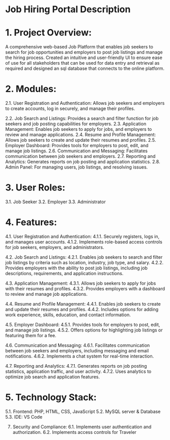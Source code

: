 # Job Hiring Portal Description

# 1.	Project Overview:
A comprehensive web-based Job Platform that enables job seekers to search for job opportunities and employers to post job listings and manage the hiring process. Created an intuitive and user-friendly UI to ensure ease of use for all stakeholders that can be used for data entry and retrieval as required and designed an sql database that connects to the online platform. 


# 2.	Modules:
   
2.1.	User Registration and Authentication: Allows job seekers and employers to create accounts, log in securely, and manage their profiles.

2.2.	Job Search and Listings: Provides a search and filter function for job seekers and job posting capabilities for employers.
2.3.	Application Management: Enables job seekers to apply for jobs, and employers to review and manage applications.
2.4.	Resume and Profile Management: Allows job seekers to create and update their resumes and profiles.
2.5.	Employer Dashboard: Provides tools for employers to post, edit, and manage job listings.
2.6.	Communication and Messaging: Facilitates communication between job seekers and employers.
2.7.	Reporting and Analytics: Generates reports on job posting and application statistics.
2.8.	Admin Panel: For managing users, job listings, and resolving issues.

# 3.	User Roles:
3.1.	Job Seeker
3.2.	Employer
3.3.	Administrator

# 4.	Features:
4.1.	User Registration and Authentication:
4.1.1.	Securely registers, logs in, and manages user accounts.
4.1.2.	Implements role-based access controls for job seekers, employers, and administrators.
  	
4.2.	Job Search and Listings:
4.2.1.	Enables job seekers to search and filter job listings by criteria such as location, industry, job type, and salary.
4.2.2.	Provides employers with the ability to post job listings, including job descriptions, requirements, and application instructions.

4.3.	Application Management:
4.3.1.	Allows job seekers to apply for jobs with their resumes and profiles.
4.3.2.	Provides employers with a dashboard to review and manage job applications.

4.4.	Resume and Profile Management:
4.4.1.	Enables job seekers to create and update their resumes and profiles.
4.4.2.	Includes options for adding work experience, skills, education, and contact information.
  	
4.5.	Employer Dashboard:
4.5.1.	Provides tools for employers to post, edit, and manage job listings.
4.5.2.	Offers options for highlighting job listings or featuring them for a fee.

4.6.	Communication and Messaging:
4.6.1.	Facilitates communication between job seekers and employers, including messaging and email notifications.
4.6.2.	Implements a chat system for real-time interaction.

4.7.	Reporting and Analytics:
4.7.1.	Generates reports on job posting statistics, application traffic, and user activity.
4.7.2.	Uses analytics to optimize job search and application features.

# 5.	Technology Stack:
5.1.	Frontend: PHP, HTML, CSS, JavaScript
5.2.	MySQL server & Database
5.3.	IDE: VS Code

7.	Security and Compliance:
6.1.	Implements user authentication and authorization.
6.2.	Implements access controls for Traveler







